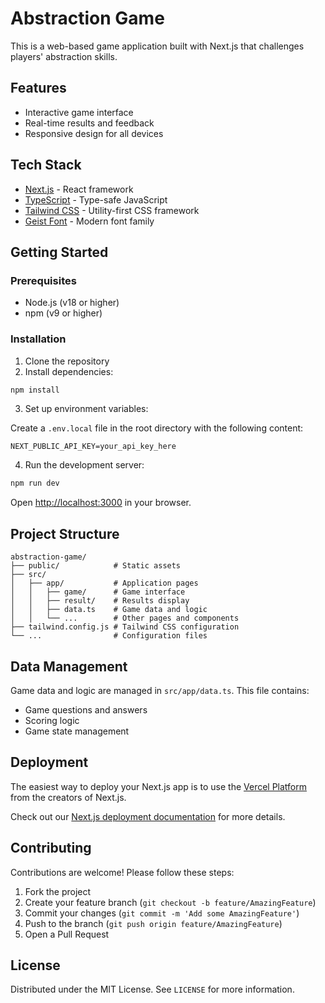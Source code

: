 # Abstraction Game

This is a web-based game application built with Next.js that challenges players' abstraction skills.

## Features

- Interactive game interface
- Real-time results and feedback
- Responsive design for all devices

## Tech Stack

- [Next.js](https://nextjs.org) - React framework
- [TypeScript](https://www.typescriptlang.org/) - Type-safe JavaScript
- [Tailwind CSS](https://tailwindcss.com/) - Utility-first CSS framework
- [Geist Font](https://vercel.com/font) - Modern font family

## Getting Started

### Prerequisites

- Node.js (v18 or higher)
- npm (v9 or higher)

### Installation

1. Clone the repository
2. Install dependencies:

```bash
npm install
```

3. Set up environment variables:

Create a `.env.local` file in the root directory with the following content:

```env
NEXT_PUBLIC_API_KEY=your_api_key_here
```

4. Run the development server:

```bash
npm run dev
```

Open [http://localhost:3000](http://localhost:3000) in your browser.

## Project Structure

```
abstraction-game/
├── public/            # Static assets
├── src/
│   ├── app/           # Application pages
│   │   ├── game/      # Game interface
│   │   ├── result/    # Results display
│   │   ├── data.ts    # Game data and logic
│   │   └── ...        # Other pages and components
├── tailwind.config.js # Tailwind CSS configuration
└── ...                # Configuration files
```

## Data Management

Game data and logic are managed in `src/app/data.ts`. This file contains:

- Game questions and answers
- Scoring logic
- Game state management

## Deployment

The easiest way to deploy your Next.js app is to use the [Vercel Platform](https://vercel.com/new?utm_medium=default-template&filter=next.js&utm_source=create-next-app&utm_campaign=create-next-app-readme) from the creators of Next.js.

Check out our [Next.js deployment documentation](https://nextjs.org/docs/app/building-your-application/deploying) for more details.

## Contributing

Contributions are welcome! Please follow these steps:

1. Fork the project
2. Create your feature branch (`git checkout -b feature/AmazingFeature`)
3. Commit your changes (`git commit -m 'Add some AmazingFeature'`)
4. Push to the branch (`git push origin feature/AmazingFeature`)
5. Open a Pull Request

## License

Distributed under the MIT License. See `LICENSE` for more information.

